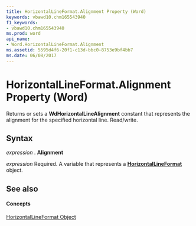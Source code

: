 ```yaml
---
title: HorizontalLineFormat.Alignment Property (Word)
keywords: vbawd10.chm165543940
f1_keywords:
- vbawd10.chm165543940
ms.prod: word
api_name:
- Word.HorizontalLineFormat.Alignment
ms.assetid: 5595d4f6-20f1-c13d-bbc0-8753e9bf4bb7
ms.date: 06/08/2017
---
```



# HorizontalLineFormat.Alignment Property (Word)

Returns or sets a  **WdHorizontalLineAlignment** constant that represents the alignment for the specified horizontal line. Read/write.


## Syntax

 _expression_ . **Alignment**

 _expression_ Required. A variable that represents a **[HorizontalLineFormat](horizontallineformat-object-word.md)** object.


## See also


#### Concepts


[HorizontalLineFormat Object](horizontallineformat-object-word.md)

